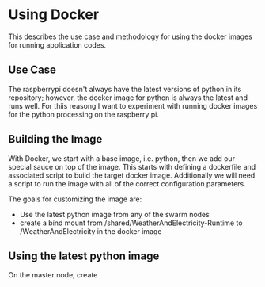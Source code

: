 #  Using Docker

This describes the use case and methodology for using the docker images for running application codes.  

## Use Case

The raspberrypi doesn't always have the latest versions of python in its repository; however, the docker image for python is always the latest and runs well.  For thiis reasong
I want to experiment with running docker images for the python processing on the raspberry pi.

##  Building the Image

With Docker, we start with a base image, i.e. python, then we add our special sauce on top of the image.  This starts with defining a
dockerfile and associated script to build the target docker image.  Additionally we will need a script to run the image with all of the correct
configuration parameters.

The goals for customizing the image are:

*  Use the latest python image from any of the swarm nodes
*  create a bind mount from /shared/WeatherAndElectricity-Runtime to /WeatherAndElectricity in the docker image


##  Using the latest python image

On the master node, create 

